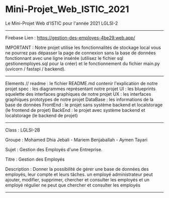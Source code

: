 # Mini-Projet_Web_ISTIC_2021
Le Mini-Projet Web d'ISTIC pour l'année 2021 LGLSI-2

--------------------------------------------------

Firebase Lien : https://gestion-des-employes-4be29.web.app/

IMPORTANT : Notre projet utilise les fonctionnalités de stockage local
vous ne pourrez pas dépasser la page de connexion sans la base de données 
fonctionnant avec une ligne insérée (utilisez le fichier sql 
gestionemployes.sql pour la créer) et le fonctionnement 
du fichier main.py (uvicorn / fastapi / backend). 

--------------------------------------------------

Elements //
readme   : le fichier README.md contenir l'explication de notre projet
spec     : les diagrammes représentant notre projet
UI       : les blueprints squelette des interfaces graphiques de notre projet 
UX       : les interfaces graphiques prototypes de notre projet 
DataBase : les informations de la base de données 
FrontEnd : le projet sans système backend et localstorage (le frontend de projet)
BackEnd  : le projet avec système backend et localstorage (le backend de projet)

--------------------------------------------------

Class : LGLSI-2B

Groupe : Mohamed Dhia Jebali - Mariem Benjaballah - Aymen Tayari

Sujet : Gestion des Employés d'une Entreprise.

Titre : Gestion des Employés

Description : Donner la possibilité de gérer une base de données des employés, leur compte et leurs tâches.
un employé administrateur peut ajouter, modifier, supprimer, chercher et consulter les employés
et un employé régulier ne peut que chercher et consulter les employés 

--------------------------------------------------

